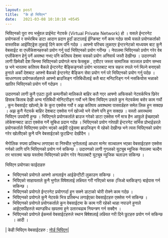 ```yaml
---
layout: post
title:  "के हो भिपिएन"
date:   2021-03-08 10:10:10 +0545
---
```


भिपिएनको पुरा रुप भर्चुवल प्राईभेट नेटवर्क (Virtual Private Network) हो । यसले ईन्टरनेट प्रयोगकर्ता र सर्भरबिच डाटा आदान प्रदान हुदाँ डाटालाई ईन्क्रिफ्ट गर्ने काम गर्दछ साथै  यसले प्रयोगकर्ताको वास्तविक आईपिएड्रेस लुकाई दिने काम पनि गर्दछ । आफ्नो परिचय लुकाएर ईन्टरनेटको माध्ययम बाट कुनै वेबसाईट वा एप्लीकेशनहरुको प्रयोग गर्नु पर्दा भिपिएनको प्रयोग गरीन्छ । नेपालमा भिपिएनको प्रयोग गरेर वेब एप्लीकेशन हेर्नु पर्ने अवश्था नभए पनि कतिपय देशमा यसको प्रयोग अनिवार्य जस्तै देखीन्छ । उदारणको लागी छिमेकी देश चिनमा भिपिएनको प्रयोगले मात्र फेसबुक , ट्वीटर जस्ता सामाजिक सञ्जाल प्रयोग सम्भव छ भने भारतमा कतिपय बैकले ईन्टरनेट बैङ्किङ्गको प्रयोग भारतबाट मात्र सहज रुपले गर्न मिल्ने बनाएको हुनाले अर्को देशबाट आफ्नो बैकको  ईन्टरनेट बैङ्किग सेवा प्रयोग गर्न परे भिपिएनको प्रयोग गर्नु पर्दछ ।  साधरणतय प्रयोगकर्ताहरुले आफ्नो ब्राउजिङ्ग गतिबिधीलाई कतै बाट मनिटरिङ्ग गर्न नसकियोस भन्नाको खातिर भिपिएनको प्रयोग गर्ने गर्दछन । 

उदारणको लागी कुनै एउटा ठुलो कम्पनीको मालिकले बाहिर कतै गएर आफ्नो अफिसको नेटवर्कभित्र छिरेर हिसाब किताब देखी अन्य गतिबिधी मोनिटरीङ्ग गर्यो भने बिना भिपिएन उसले कुन नेटवर्कमा बसेर काम गर्यो , कुन वेबसाईट खोल्यो,के के कुरा एक्सेस गर्यो र अझ कतिपय अवश्थामा पासवर्डहरु समेत लिक हुन सक्दछ । अझ कुनै नेटवर्क बाहिर देशबाट एक्सेस गर्न खोज्यो भने रोक्ने पनि हुन सक्दछ । यस्तो अवस्थामा भिपिएन उपयोगी हुन्छ ।  भिपिएनले प्रयोगकर्ताले ब्राउज गरेको डाटा एक्सेस गर्ने मात्र हैन आफुले ईच्छाएको लोकेशनबाट डाटा एक्सेस गर्ने सुबिधा प्रदान गर्दछ । भिपिएनको प्रयोग गरेपछी ईन्टरनेट सर्भिस प्रोभाईडरले प्रयोगकर्ताले भिपिएनमा प्रयोग भएको आईपी एड्रेसमा ब्राउजिङ्ग भै रहेको देखीन्छ भने त्यस भिपिएनको प्रयोग गरेर खोलीएको कुनै पनि वेबसाईटको फुटप्रिन्ट देखीदैन । 

भैगोलिक रुपमा प्रतिबन्ध लगाएका वा निश्चीत भुगोललाई आधार मानेर सञ्चालन भएका वेबसाईटहरु एक्सेस गर्नको लागि पनि भिपिएनको प्रयोग गर्न सकिन्छ । उदारणको लागी गुगलको युट्युब म्युजिक नेपालमा चल्दैन तर भारतमा चल्छ यस्तोमा भिपिएनको प्रयोग गरेर नेपालबाटै युट्युब म्युजिक चलाउन सकिन्छ । 

भिपिएन प्रयोगका फाईदाहरु 
- भिपिएनको प्रयोगले आफ्नो अनलाईन आईडेन्टीटी लुकाउन सकिन्छ । 
- भिपिएको साहायताले कुनै भुगोल विषेशलाई लक्ष्यित गरी गरिएको ब्लक (जिओ ब्लकिङ्ग) बाईपास गर्न सकिन्छ । 
- भिपिएनको प्रयोगले ईन्टरनेट प्रयोगगर्दा हुन सक्ने डाटाको चोरी रोक्ने काम गर्दछ । 
- भिपिएनको प्रयोगले कुनै नेटवर्क भित्र प्रतिबन्ध लगाईएका वेबसाईटहरु एक्सेस गर्न सकिन्छ । 
- भिपिएनको प्रयोगले प्रयोगकर्ताले कुन वेबसाईटमा के काम गरी रहेको थाहा नपाउने हुनाले आईएसपीहरुले ब्याण्डविध खपतमा हुने उतारचढाब नियन्त्रण गर्न सक्दैन । 
- भिपिएनको प्रयोगले ईकमर्स वेबसाईटहरुले स्थान बिषेशलाई लक्ष्यित गरी दिने छुटहरु प्रयोग गर्न सकिन्छ । आदी ।

| केही भिपिएन वेबसाईटहरु : [नोर्ड भिपिएन](https://nordvpn.com/)|
